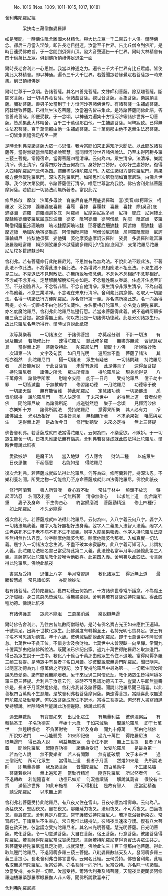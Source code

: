 ﻿　　No. 1016 [Nos. 1009, 1011-1015, 1017, 1018]

舍利弗陀羅尼經

　　　　梁扶南三藏僧伽婆羅譯


如是我聞。一時佛住毗舍離國大林精舍。與大比丘眾一千二百五十人俱。爾時佛念。卻后三月當入涅槃。即告長老目揵連。汝當至千世界。告比丘僧令到佛所。是時目連受佛教旨。于一念間到須彌山頂。發大音聲遍告一千世界。爾時大林精舍有四十億萬比丘眾。俱到佛所頂禮佛足退坐一面

爾時長老舍利弗一心思惟。我當以神通之力。遍令三千大千世界有比丘眾處。皆使集此大林精舍。即以神通。遍令三千大千世界。若聲聞眾若緣覺眾若菩薩眾一時來集。到已頂禮佛足

爾時世尊于一念頃。告諸菩薩。其名曰善見菩薩。文殊師利菩薩。除惡趣菩薩。斷闇冥菩薩。出一切境界竟菩薩。伏諸蓋菩薩。觀世音菩薩。香象菩薩。樂說頂菩薩。彌勒菩薩。善男子汝當到于十方恒河沙等諸佛世界。有諸菩薩一生補處菩薩。阿鞞跋致菩薩。已得無生法忍菩薩。汝當遍告皆來集此。是時諸菩薩聞佛此語。答言善哉善哉。即便受教。于一念頃。以神通力遍集十方恒河沙等諸佛世界一切菩薩。皆悉集此大林精舍。百千三十萬億那由他。一生補處菩薩。阿鞞跋致。已得無生法忍菩薩。百千萬億那由他一生補處菩薩。三十萬億那由他不退無生法忍菩薩。一切皆集俱禮佛足卻坐一面

是時舍利弗見諸菩薩大眾一心思惟。我今當問如來正遍知所未聞法。以此問故諸菩薩等。當得無疑當無障礙樂說智慧。當聞恒河沙世界諸佛說法。乃至未得阿耨多羅三藐三菩提。常憶宿命。當得菩薩四種清凈。云何為四。眾生清凈。法清凈。樂說清凈。佛土清凈。復得四妙好法云何為四。身妙好口妙好。心妙好生處妙好。復得入四種陀羅尼門云何為四。謂無盡受持陀羅尼門。入眾生諸根方便陀羅尼門。業果報方便無礙陀羅尼門。深法忍陀羅尼門。如所思惟次第發問如寶摩尼珠。白佛言世尊。我今欲次第發問。令諸菩薩德行清凈。唯愿世尊當為我說。佛告舍利弗諸菩薩摩訶薩。若欲到一切諸法而無所著者。當說此咒

修尼修啟　摩啟　沙萬多母啟　育底尼育底尼鹿底婆羅鞞　喜(吳音)隸柯羅波　柯羅波　死娑隸　婆羅婆底喜羅　喜履　喜隸　喜履隸　喜羅　喜隸　際(吳音)底　遮婆彌　遮羅　遮羅禰遏多底　阿羅禰　尼摩第尼跋多禰　尼持　耶底　尼訶隸比摩隸輸婆禰婆羅尼履底雉波禰　婆婆　毗呵婆禰　婆阿僧祇　陀弭　毗富蠟　婆羅鞞僧柯羅里沙禰地隸　地地隸摩訶地地隸　耶奢婆底珊遮隸　阿遮隸　摩遮隸　婆摩遮隸　地履陀地宿婆恥底　阿僧伽毗訶隸　阿僧伽尼訶隸　尼訶羅毗摩隸　尼訶羅輸頗尼　持梨他須弭　娑他弭　婆他摩婆底摩訶波羅陛　娑曼　多婆羅陛毗富羅　波羅陛毗富羅　賴沙彌娑羅多木啟薩婆多羅阿[少/兔]伽底阿那　支第陀羅尼陀羅尼尼柁多瞿諦隸莎呵

舍利弗。若有菩薩修行此陀羅尼咒。不思惟有為無為法。不說此法不觀此法。不著此法不作此法。不為得此法不斷此法。不為增減不見相應法不相應法。不見生滅不見三世。不見退法不見聚散法。亦無所說唯修念佛。不念色不念相好不念非相好。不念戒不念非戒。定慧解脫解脫知見亦如是。不念種姓親友眷屬。住處非住處至非至。不分別陰界入。不念智非智。不念自他清凈。眾生清凈非眾生清凈。不為自義不為他義。不念三業清凈。不念現在未來行清凈。舍利弗此謂念佛。名取入一切諸法。名得一切諸法行方便陀羅尼。亦名修行第一義。亦名滿所樂此定。名一向為得菩提。亦名一切善根不由他修行法藏性。亦名覆相好陀羅尼。亦名覓方便陀羅尼。亦名度魔陀羅尼。舍利弗此陀羅尼無邊行愿。若當來菩薩得此義。成不退轉阿耨多羅三藐三菩提。當速得無上道。何以故此是一切諸佛功德藏。此是分別諸眾生行。故此陀羅尼名無所得行。爾時世尊說此祇夜

　汝等莫樂著　　一切諸法空
　于諸佛菩提　　亦莫起分別
　不計一切法　　有過及無過
　若能修此行　　速得陀羅尼
　聽此修多羅　　無盡亦無滅
　習智慧眾具　　當得無上道
　菩薩受持此　　陀羅尼法門
　能聞十方佛　　所說微妙教
　次知第一法　　文字及句義
　如日月光明　　遍照無不盡
　菩薩了諸法　　其相亦復然
　此陀羅尼門　　攝一切諸法
　眾生有疑惑　　一切諸問難
　持陀羅尼者　　悉皆能解說
　于此菩薩智　　未曾有退減
　此是佛真子　　速得至菩提
　持陀羅尼者　　諸佛之所念
　眾生所尊重　　持陀羅尼故
　現身能得見　　八千萬億佛
　諸佛手所摩　　慰喻令安隱
　能于一日月　　受持陀羅尼
　億千劫中罪　　一切皆滅盡
　于無數劫中　　修習諸功德
　一月陀羅尼　　功德等于彼
　一切諸天魔　　無有能留難
　持此陀羅尼　　定慧諸功德
　一切諸佛法　　悉皆能總持
　說陀羅尼門　　有人決定信
　于未來世中　　必得無上道
　昔者然燈佛　　聞陀羅尼故
　為諸佛所記　　成道號然燈
　樂于一念頃　　見恒河沙佛
　亦樂知十方　　諸佛所說法
　受持陀羅尼　　悉得果所樂
　其人必有力　　凈諸佛國土
　光明及相好　　眾事皆具足
　無相無所著　　不求余果報
　唯愿與眾生　　速得無上道
　是故汝今日　　修行勤聽受
　未來必定得　　無上三菩提　

佛告舍利弗。若菩薩成就四法當得陀羅尼。云何為四。不樂愛欲。不嫉妒。于一切眾生能舍一切。日夜思惟諸法無有惱恚。舍利弗若菩薩成就此四法得此陀羅尼。爾時世尊說此祇夜

　愛欲嫉妒　　是魔王法　　當入地獄
　行人應舍　　財法二種　　以施眾生
　日夜思惟　　不起惱恚　　若能如是
　得陀羅尼　

復次舍利弗。若菩薩成就四法得此陀羅尼。何等為四。修阿蘭若行。持深法忍。不樂利養名聞。所受之物一切能舍乃至身命菩薩成就此四法得陀羅尼。佛說此祇夜

　修行阿蘭若　　善人所贊嘆
　身心寂不動　　常住于林中
　燒頭不放逸　　藥起深法忍
　名聞及利養　　一切無所著
　清凈無染心　　以求無上道
　能舍諸所重　　妻子及身命
　不生悔吝心　　終當歸磨滅
　菩薩勤精進　　修上四種行
　如上陀羅尼　　不久必能得　

復次舍利弗。若菩薩成就四法得此陀羅尼。云何為四。入八字義云何八字。婆字入一切諸法無我義。羅字入相好無相好法身義。娑字入二義愚人法智人法義。阇字入生老病死不生不老不病不死不生不滅義。舸字入度業果報義。他字入持陀羅尼法度空無相無作法界義。沙字賒摩他毗婆舍那。賒摩他毗婆舍那者。入如真實一切法義。屣字入一切諸法念念生滅。不盡不破本來寂靜故。此八字義可知可入。此謂初入義。此陀羅尼法總名書已當受持此第二入義。此法總名當半月半月誦憶此第三入義。菩薩當以此陀羅尼教化贊嘆今他歡喜。此第四入義。舍利弗以此四法。令菩薩得此陀羅尼。佛說此祇夜

　書寫及受持　　思惟上八字
　半月常習誦　　教化諸眾生
　得近無上道　　最勝智慧處
　常見諸如來　　亦聞說妙法　

若有諸菩薩。受持陀羅尼。獲四功德云何為四。十方諸佛世尊常所護念。不為魔王之所障礙。身口意惡悉皆滅除。得無盡樂說。舍利弗若有菩薩受持陀羅尼。得此四種功德。佛說此祇夜

　有諸佛護念　　眾魔不能沮
　三惡業消滅　　樂說辯無邊　

爾時佛告舍利弗。乃往古昔無數阿僧祇劫。是時有佛名寶吉光王如來應供正遍知。十號具足。出興于世教化眾生。此佛滅度有轉輪圣王。名持光明七寶具足。彼王有子名不可思議功德吉。年十六歲。彼佛滅后聞說此陀羅尼。即于七萬世中不睡眠懈怠。七萬世中不貪王位。不惜身命及余財物。七萬世中未曾寢臥一向坐禪。常聞九十億萬那由他諸佛所說法。既聞法已佛記出家。過九十萬世得陀羅尼名取無邊門。得已為眾生說于一生中。教化八十億百千萬那由他眾生令住不退地。當得阿耨多羅三藐三菩提。是時眾中有長者子名曰月蓋。從彼聞說取無邊門陀羅尼。聞已隨喜。以隨喜功德為九十億萬佛之所授記。汝于受持陀羅尼中最為第一。一切眾生聞汝所說悉皆愛樂。諸有問難無能壞者。汝于來世過三阿僧祇劫。教化諸眾生皆得阿耨多羅三藐三菩提。舍利弗于汝意云何。彼時不可思議功德吉王子。豈異人乎即無量壽佛是。長者子月蓋然燈佛是。舍利弗我昔及諸菩薩。聞說此陀羅尼聞已隨喜。以此善根四百萬劫不生惡趣。是故舍利弗若菩薩摩訶薩。樂速得菩提。當隨喜此取無邊門陀羅尼及勤精進。何以故菩薩成就住不退地。當得三菩提故。何況有人書寫讀誦受持解說。唯除諸佛無能說此功德邊際。佛說此祇夜

　過去無數劫　　有寶吉如來
　出世化眾生　　有無量利益
　彼佛涅槃后　　有轉輪圣王
　子名功德吉　　年始十六歲
　于如來滅后　　聞說陀羅尼
　即于七萬世　　無睡眠懈怠
　不貪著財物　　王位及身命
　聞九十億萬　　那由他諸佛
　所說妙法門　　一心能聽受
　如來即記彼　　過九十萬世
　得陀羅尼法　　名取無邊門
　得已為人說　　利益無數眾
　皆令住不退　　無上三菩提
　長者子月蓋　　聞說陀羅尼
　起隨喜功德　　諸佛為受記
　汝受陀羅尼　　是最為第一
　若為他人說　　無不愛樂者
　若人有問難　　無有能破壞
　汝于未來世　　過三僧祇劫
　所可化眾生　　當得無上道
　長者子月蓋　　然燈如來是
　先所說法師　　即無量壽佛
　我及諸菩薩　　昔聞陀羅尼
　四百萬劫中　　不生諸惡趣
　菩薩若欲得　　無上遍知道
　當勤行精進　　隨喜陀羅尼
　所以然者何　　住不退轉故
　若能隨喜者　　功德已如斯
　何況書讀誦　　解說其義者
　假設有七寶　　滿恒沙世界
　如此布施福　　不可得相比
　是故有智人　　應當勤精進
　聽受陀羅尼　　以求無上道　

舍利弗若菩薩受持此陀羅尼。有八夜叉住在雪山。日夜守護為增壽命。云何為八。勇猛夜叉。堅固夜叉。自在夜叉。那羅延力夜叉。法用夜叉。不可系夜叉。曲齒夜叉。善肩夜叉。舍利弗是八夜叉。常守護彼受持陀羅尼人。若凈洗浴著新染衣。常習經行。于諸眾生不生害心。常自思惟此總持法。彼諸夜叉速來守護。復有八大菩薩在欲天住。彼當護念受持陀羅尼者。其名曰光明菩薩。慧光明菩薩。日光明菩薩。教化菩薩。令一切意滿菩薩。大自在菩薩。宿王菩薩。行意菩薩。彼諸菩薩得陀羅尼。若菩薩得陀羅尼當成實愿知恩。菩薩若持陀羅尼當得真實法與眾生共之。若菩薩受持陀羅尼當具足功德。成就深慧。佛說此法三十百千億那由他菩薩。得此取無邊門陀羅尼。不退阿耨多羅三藐三菩提。八毗婆羅數諸天及人。發阿耨多羅三藐三菩提心。長老舍利弗白佛言世尊。云何名此經。云何受持。佛告舍利弗。此經名取無邊門陀羅尼。汝當受持。亦名菩薩一向所行。汝當受持。亦名除一切諸魔。汝當受持。亦名得一切智。汝當受持。爾時舍利弗及諸菩薩。天龍夜叉揵闥婆阿修羅迦樓羅緊那羅摩睺羅伽人非人等。聞佛所說歡喜奉行

舍利弗陀羅尼經

